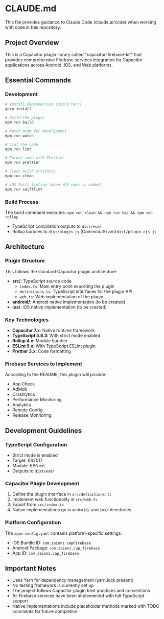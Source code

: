 # CLAUDE.md

This file provides guidance to Claude Code (claude.ai/code) when working with code in this repository.

## Project Overview

This is a Capacitor plugin library called "capacitor-firebase-kit" that provides comprehensive Firebase services integration for Capacitor applications across Android, iOS, and Web platforms.

## Essential Commands

### Development
```bash
# Install dependencies (using Yarn)
yarn install

# Build the plugin
npm run build

# Watch mode for development
npm run watch

# Lint the code
npm run lint

# Format code with Prettier
npm run prettier

# Clean build artifacts
npm run clean

# iOS Swift linting (when iOS code is added)
npm run swiftlint
```

### Build Process
The build command executes: `npm run clean && npm run tsc && npm run rollup`
- TypeScript compilation outputs to `dist/esm/`
- Rollup bundles to `dist/plugin.js` (CommonJS) and `dist/plugin.cjs.js`

## Architecture

### Plugin Structure
This follows the standard Capacitor plugin architecture:
- **src/**: TypeScript source code
  - `index.ts`: Main entry point exporting the plugin
  - `definitions.ts`: TypeScript interfaces for the plugin API
  - `web.ts`: Web implementation of the plugin
- **android/**: Android native implementation (to be created)
- **ios/**: iOS native implementation (to be created)

### Key Technologies
- **Capacitor 7.x**: Native runtime framework
- **TypeScript 5.8.3**: With strict mode enabled
- **Rollup 4.x**: Module bundler
- **ESLint 9.x**: With TypeScript ESLint plugin
- **Prettier 3.x**: Code formatting

### Firebase Services to Implement
According to the README, this plugin will provide:
- App Check
- AdMob
- Crashlytics
- Performance Monitoring
- Analytics
- Remote Config
- Release Monitoring

## Development Guidelines

### TypeScript Configuration
- Strict mode is enabled
- Target: ES2017
- Module: ESNext
- Outputs to `dist/esm/`

### Capacitor Plugin Development
1. Define the plugin interface in `src/definitions.ts`
2. Implement web functionality in `src/web.ts`
3. Export from `src/index.ts`
4. Native implementations go in `android/` and `ios/` directories

### Platform Configuration
The `apps-config.yaml` contains platform-specific settings:
- iOS Bundle ID: `com.zaions.capFirebase`
- Android Package: `com.zaions.cap_firebase`
- App ID: `com.zaions.cap_firebase`

## Important Notes
- Uses Yarn for dependency management (yarn.lock present)
- No testing framework is currently set up
- The project follows Capacitor plugin best practices and conventions
- All Firebase services have been implemented with full TypeScript support
- Native implementations include placeholder methods marked with TODO comments for future completion